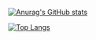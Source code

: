 [![Anurag's GitHub stats](https://github-readme-stats.vercel.app/api?username=gsfalcon&show_icons=true&count_private=true&theme=material-palenight&hide_border=true)](https://github.com/gsfalcon)

[![Top Langs](https://github-readme-stats.vercel.app/api/top-langs/?username=gsfalcon&count_private=true&theme=material-palenight&hide_border=true)](https://github.com/gsfalcon)
